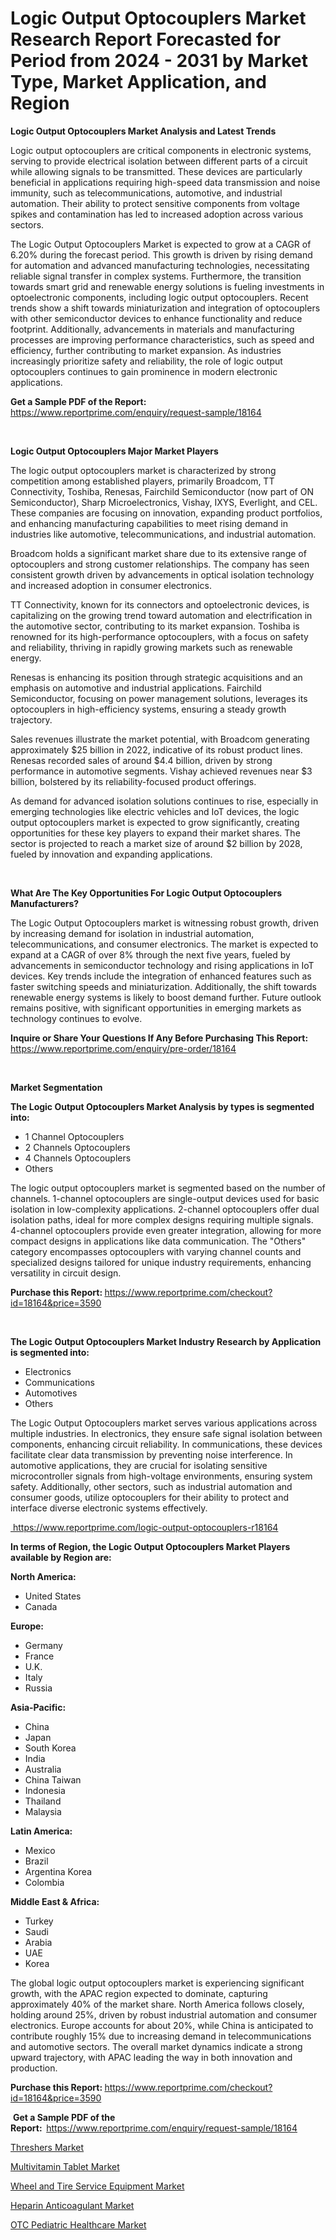 <p><h1>Logic Output Optocouplers Market Research Report Forecasted for Period from 2024 -  2031 by Market Type, Market Application, and Region</h1></p><p><strong>Logic Output Optocouplers Market Analysis and Latest Trends</strong></p>
<p><p>Logic output optocouplers are critical components in electronic systems, serving to provide electrical isolation between different parts of a circuit while allowing signals to be transmitted. These devices are particularly beneficial in applications requiring high-speed data transmission and noise immunity, such as telecommunications, automotive, and industrial automation. Their ability to protect sensitive components from voltage spikes and contamination has led to increased adoption across various sectors.</p><p>The Logic Output Optocouplers Market is expected to grow at a CAGR of 6.20% during the forecast period. This growth is driven by rising demand for automation and advanced manufacturing technologies, necessitating reliable signal transfer in complex systems. Furthermore, the transition towards smart grid and renewable energy solutions is fueling investments in optoelectronic components, including logic output optocouplers. Recent trends show a shift towards miniaturization and integration of optocouplers with other semiconductor devices to enhance functionality and reduce footprint. Additionally, advancements in materials and manufacturing processes are improving performance characteristics, such as speed and efficiency, further contributing to market expansion. As industries increasingly prioritize safety and reliability, the role of logic output optocouplers continues to gain prominence in modern electronic applications.</p></p>
<p><strong>Get a Sample PDF of the Report:&nbsp;</strong> <a href="https://www.reportprime.com/enquiry/request-sample/18164?utm_campaign=1123&utm_medium=2&utm_source=Github&utm_content=ia&utm_term=20112024&utm_id=logic-output-optocouplers">https://www.reportprime.com/enquiry/request-sample/18164</a></p>
<p>&nbsp;</p>
<p><strong>Logic Output Optocouplers Major Market Players</strong></p>
<p><p>The logic output optocouplers market is characterized by strong competition among established players, primarily Broadcom, TT Connectivity, Toshiba, Renesas, Fairchild Semiconductor (now part of ON Semiconductor), Sharp Microelectronics, Vishay, IXYS, Everlight, and CEL. These companies are focusing on innovation, expanding product portfolios, and enhancing manufacturing capabilities to meet rising demand in industries like automotive, telecommunications, and industrial automation.</p><p>Broadcom holds a significant market share due to its extensive range of optocouplers and strong customer relationships. The company has seen consistent growth driven by advancements in optical isolation technology and increased adoption in consumer electronics.</p><p>TT Connectivity, known for its connectors and optoelectronic devices, is capitalizing on the growing trend toward automation and electrification in the automotive sector, contributing to its market expansion. Toshiba is renowned for its high-performance optocouplers, with a focus on safety and reliability, thriving in rapidly growing markets such as renewable energy.</p><p>Renesas is enhancing its position through strategic acquisitions and an emphasis on automotive and industrial applications. Fairchild Semiconductor, focusing on power management solutions, leverages its optocouplers in high-efficiency systems, ensuring a steady growth trajectory.</p><p>Sales revenues illustrate the market potential, with Broadcom generating approximately $25 billion in 2022, indicative of its robust product lines. Renesas recorded sales of around $4.4 billion, driven by strong performance in automotive segments. Vishay achieved revenues near $3 billion, bolstered by its reliability-focused product offerings.</p><p>As demand for advanced isolation solutions continues to rise, especially in emerging technologies like electric vehicles and IoT devices, the logic output optocouplers market is expected to grow significantly, creating opportunities for these key players to expand their market shares. The sector is projected to reach a market size of around $2 billion by 2028, fueled by innovation and expanding applications.</p></p>
<p>&nbsp;</p>
<p><strong>What Are The Key Opportunities For Logic Output Optocouplers Manufacturers?</strong></p>
<p><p>The Logic Output Optocouplers market is witnessing robust growth, driven by increasing demand for isolation in industrial automation, telecommunications, and consumer electronics. The market is expected to expand at a CAGR of over 8% through the next five years, fueled by advancements in semiconductor technology and rising applications in IoT devices. Key trends include the integration of enhanced features such as faster switching speeds and miniaturization. Additionally, the shift towards renewable energy systems is likely to boost demand further. Future outlook remains positive, with significant opportunities in emerging markets as technology continues to evolve.</p></p>
<p><strong>Inquire or Share Your Questions If Any Before Purchasing This Report:</strong> <a href="https://www.reportprime.com/enquiry/pre-order/18164?utm_campaign=1123&utm_medium=2&utm_source=Github&utm_content=ia&utm_term=20112024&utm_id=logic-output-optocouplers">https://www.reportprime.com/enquiry/pre-order/18164</a></p>
<p>&nbsp;</p>
<p><strong>Market Segmentation</strong></p>
<p><strong>The Logic Output Optocouplers Market Analysis by types is segmented into:</strong></p>
<p><ul><li>1 Channel Optocouplers</li><li>2 Channels Optocouplers</li><li>4 Channels Optocouplers</li><li>Others</li></ul></p>
<p><p>The logic output optocouplers market is segmented based on the number of channels. 1-channel optocouplers are single-output devices used for basic isolation in low-complexity applications. 2-channel optocouplers offer dual isolation paths, ideal for more complex designs requiring multiple signals. 4-channel optocouplers provide even greater integration, allowing for more compact designs in applications like data communication. The "Others" category encompasses optocouplers with varying channel counts and specialized designs tailored for unique industry requirements, enhancing versatility in circuit design.</p></p>
<p><strong>Purchase this Report:&nbsp;</strong><a href="https://www.reportprime.com/checkout?id=18164&price=3590&utm_campaign=1123&utm_medium=2&utm_source=Github&utm_content=ia&utm_term=20112024&utm_id=logic-output-optocouplers">https://www.reportprime.com/checkout?id=18164&price=3590</a></p>
<p>&nbsp;</p>
<p><strong>The Logic Output Optocouplers Market Industry Research by Application is segmented into:</strong></p>
<p><ul><li>Electronics</li><li>Communications</li><li>Automotives</li><li>Others</li></ul></p>
<p><p>The Logic Output Optocouplers market serves various applications across multiple industries. In electronics, they ensure safe signal isolation between components, enhancing circuit reliability. In communications, these devices facilitate clear data transmission by preventing noise interference. In automotive applications, they are crucial for isolating sensitive microcontroller signals from high-voltage environments, ensuring system safety. Additionally, other sectors, such as industrial automation and consumer goods, utilize optocouplers for their ability to protect and interface diverse electronic systems effectively.</p></p>
<p><a href="https://www.reportprime.com/logic-output-optocouplers-r18164?utm_campaign=1123&utm_medium=2&utm_source=Github&utm_content=ia&utm_term=20112024&utm_id=logic-output-optocouplers">&nbsp;https://www.reportprime.com/logic-output-optocouplers-r18164</a></p>
<p><strong>In terms of Region, the Logic Output Optocouplers Market Players available by Region are:</strong></p>
<p>
    <p> <strong> North America: </strong>
        <ul>
            <li>United States</li>
            <li>Canada</li>
        </ul>
        </p> 
    <p> <strong> Europe: </strong>
        <ul>
            <li>Germany</li>
            <li>France</li>
            <li>U.K.</li>
            <li>Italy</li>
            <li>Russia</li>
        </ul>
        </p> 
    <p> <strong> Asia-Pacific: </strong>
        <ul>
            <li>China</li>
            <li>Japan</li>
            <li>South Korea</li>
            <li>India</li>
            <li>Australia</li>
            <li>China Taiwan</li>
            <li>Indonesia</li>
            <li>Thailand</li>
            <li>Malaysia</li>
        </ul>
        </p> 
    <p> <strong> Latin America: </strong>
        <ul>
            <li>Mexico</li>
            <li>Brazil</li>
            <li>Argentina Korea</li>
            <li>Colombia</li>
        </ul>
        </p> 
    <p> <strong> Middle East & Africa: </strong>
        <ul>
            <li>Turkey</li>
            <li>Saudi</li>
            <li>Arabia</li>
            <li>UAE</li>
            <li>Korea</li>
        </ul>
    </p>
    </p>
<p><p>The global logic output optocouplers market is experiencing significant growth, with the APAC region expected to dominate, capturing approximately 40% of the market share. North America follows closely, holding around 25%, driven by robust industrial automation and consumer electronics. Europe accounts for about 20%, while China is anticipated to contribute roughly 15% due to increasing demand in telecommunications and automotive sectors. The overall market dynamics indicate a strong upward trajectory, with APAC leading the way in both innovation and production.</p></p>
<p><strong>Purchase this Report: </strong><a href="https://www.reportprime.com/checkout?id=18164&price=3590&utm_campaign=1123&utm_medium=2&utm_source=Github&utm_content=ia&utm_term=20112024&utm_id=logic-output-optocouplers">https://www.reportprime.com/checkout?id=18164&price=3590</a></p>
<p>&nbsp;<strong>Get a Sample PDF of the Report:&nbsp;&nbsp;</strong><a href="https://www.reportprime.com/enquiry/request-sample/18164?utm_campaign=1123&utm_medium=2&utm_source=Github&utm_content=ia&utm_term=20112024&utm_id=logic-output-optocouplers">https://www.reportprime.com/enquiry/request-sample/18164</a></p>
<p><strong></strong></p>
<p><p><a href="https://www.linkedin.com/pulse/comprehensive-threshers-market-analysis-growing-44-cagr-zgkec?utm_campaign=1123&utm_medium=2&utm_source=Github&utm_content=ia&utm_term=20112024&utm_id=logic-output-optocouplers">Threshers Market</a></p><p><a href="https://issuu.com/reportprime-2/docs/multivitamin-tablet-market-size-203_8af2752bf3dddd?utm_campaign=1123&utm_medium=2&utm_source=Github&utm_content=ia&utm_term=20112024&utm_id=logic-output-optocouplers">Multivitamin Tablet Market</a></p><p><a href="https://www.linkedin.com/pulse/whats-fueling-wheel-tire-service-equipment-markets-growth-fhuvc?utm_campaign=1123&utm_medium=2&utm_source=Github&utm_content=ia&utm_term=20112024&utm_id=logic-output-optocouplers">Wheel and Tire Service Equipment Market</a></p><p><a href="https://issuu.com/reportprime-2/docs/heparin-anticoagulant-market-size-2_110446ad0c37e1?utm_campaign=1123&utm_medium=2&utm_source=Github&utm_content=ia&utm_term=20112024&utm_id=logic-output-optocouplers">Heparin Anticoagulant Market</a></p><p><a href="https://www.linkedin.com/pulse/future-trends-otc-pediatric-healthcare-market-2024-2031-size-n6lre?utm_campaign=1123&utm_medium=2&utm_source=Github&utm_content=ia&utm_term=20112024&utm_id=logic-output-optocouplers">OTC Pediatric Healthcare Market</a></p></p>